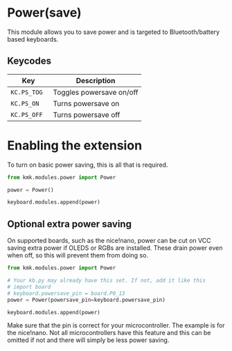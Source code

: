 # Power(save)
This module allows you to save power and is targeted to Bluetooth/battery
based keyboards.

## Keycodes
|Key                    |Description              |
|-----------------------|-------------------------|
|`KC.PS_TOG `           |Toggles powersave on/off |
|`KC.PS_ON `            |Turns powersave on       |
|`KC.PS_OFF `           |Turns powersave off      |

# Enabling the extension
To turn on basic power saving, this is all that is required.
```python
from kmk.modules.power import Power

power = Power()

keyboard.modules.append(power)

```

## Optional extra power saving
On supported boards, such as the nice!nano, power can be cut on VCC saving extra
power if OLEDS or RGBs are installed. These drain power even when off, so this
will prevent them from doing so. 

```python
from kmk.modules.power import Power

# Your kb.py may already have this set. If not, add it like this
# import board
# keyboard.powersave_pin = board.P0_13
power = Power(powersave_pin=keyboard.powersave_pin)

keyboard.modules.append(power)

```

Make sure that the pin is correct for your microcontroller. The example is for 
the nice!nano. Not all microcontrollers have this feature and this can be omitted
if not and there will simply be less power saving.
